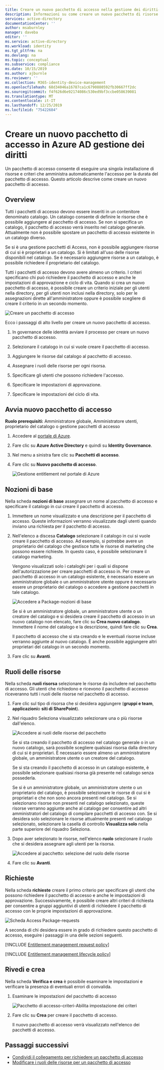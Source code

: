 ```yaml
---
title: Creare un nuovo pacchetto di accesso nella gestione dei diritti-Azure AD
description: Informazioni su come creare un nuovo pacchetto di risorse di accesso che si vuole condividere in Azure Active Directory gestione dei diritti.
services: active-directory
documentationCenter: ''
author: msaburnley
manager: daveba
editor: ''
ms.service: active-directory
ms.workload: identity
ms.tgt_pltfrm: na
ms.devlang: na
ms.topic: conceptual
ms.subservice: compliance
ms.date: 10/15/2019
ms.author: ajburnle
ms.reviewer: ''
ms.collection: M365-identity-device-management
ms.openlocfilehash: 68d34046a16787ca1c6790880592fb30667ff2dc
ms.sourcegitcommit: f4f626d6e92174086c530ed9bf3ccbe058639081
ms.translationtype: MT
ms.contentlocale: it-IT
ms.lasthandoff: 12/25/2019
ms.locfileid: "75422684"
---
```

# <a name="create-a-new-access-package-in-azure-ad-entitlement-management"></a>Creare un nuovo pacchetto di accesso in Azure AD gestione dei diritti

Un pacchetto di accesso consente di eseguire una singola installazione di risorse e criteri che amministra automaticamente l'accesso per la durata del pacchetto di accesso. Questo articolo descrive come creare un nuovo pacchetto di accesso.

## <a name="overview"></a>Overview

Tutti i pacchetti di accesso devono essere inseriti in un contenitore denominato catalogo. Un catalogo consente di definire le risorse che è possibile aggiungere al pacchetto di accesso. Se non si specifica un catalogo, il pacchetto di accesso verrà inserito nel catalogo generale. Attualmente non è possibile spostare un pacchetto di accesso esistente in un catalogo diverso.

Se si è una gestione pacchetti di Access, non è possibile aggiungere risorse di cui si è proprietari a un catalogo. Si è limitati all'uso delle risorse disponibili nel catalogo. Se è necessario aggiungere risorse a un catalogo, è possibile richiedere il proprietario del catalogo.

Tutti i pacchetti di accesso devono avere almeno un criterio. I criteri specificano chi può richiedere il pacchetto di accesso e anche le impostazioni di approvazione e ciclo di vita. Quando si crea un nuovo pacchetto di accesso, è possibile creare un criterio iniziale per gli utenti nella directory, per gli utenti non inclusi nella directory, solo per le assegnazioni dirette all'amministratore oppure è possibile scegliere di creare il criterio in un secondo momento.

![Creare un pacchetto di accesso](./media/entitlement-management-access-package-create/access-package-create.png)

Ecco i passaggi di alto livello per creare un nuovo pacchetto di accesso.

1. In governance delle identità avviare il processo per creare un nuovo pacchetto di accesso.

1. Selezionare il catalogo in cui si vuole creare il pacchetto di accesso.

1. Aggiungere le risorse dal catalogo al pacchetto di accesso.

1. Assegnare i ruoli delle risorse per ogni risorsa.

1. Specificare gli utenti che possono richiedere l'accesso.

1. Specificare le impostazioni di approvazione.

1. Specificare le impostazioni del ciclo di vita.

## <a name="start-new-access-package"></a>Avvia nuovo pacchetto di accesso

**Ruolo prerequisiti:** Amministratore globale, Amministratore utenti, proprietario del catalogo o gestione pacchetti di accesso

1. Accedere al [portale di Azure](https://portal.azure.com).

1. Fare clic su **Azure Active Directory** e quindi su **Identity Governance**.

1. Nel menu a sinistra fare clic su **Pacchetti di accesso**.

1. Fare clic su **Nuovo pacchetto di accesso**.
   
    ![Gestione entitlement nel portale di Azure](./media/entitlement-management-shared/access-packages-list.png)

## <a name="basics"></a>Nozioni di base

Nella scheda **nozioni di base** assegnare un nome al pacchetto di accesso e specificare il catalogo in cui creare il pacchetto di accesso.

1. Immettere un nome visualizzato e una descrizione per il pacchetto di accesso. Queste informazioni verranno visualizzate dagli utenti quando inviano una richiesta per il pacchetto di accesso.

1. Nell'elenco a discesa **Catalogo** selezionare il catalogo in cui si vuole creare il pacchetto di accesso. Ad esempio, si potrebbe avere un proprietario del catalogo che gestisce tutte le risorse di marketing che possono essere richieste. In questo caso, è possibile selezionare il catalogo marketing.

    Vengono visualizzati solo i cataloghi per i quali si dispone dell'autorizzazione per creare pacchetti di accesso in. Per creare un pacchetto di accesso in un catalogo esistente, è necessario essere un amministratore globale o un amministratore utente oppure è necessario essere un proprietario del catalogo o accedere a gestione pacchetti in tale catalogo.

    ![Accedere a Package-nozioni di base](./media/entitlement-management-access-package-create/basics.png)

    Se si è un amministratore globale, un amministratore utente o un creatore del catalogo e si desidera creare il pacchetto di accesso in un nuovo catalogo non elencato, fare clic su **Crea nuovo catalogo**. Immettere il nome del catalogo e la descrizione, quindi fare clic su **Crea**.

    Il pacchetto di accesso che si sta creando e le eventuali risorse incluse verranno aggiunte al nuovo catalogo. È anche possibile aggiungere altri proprietari del catalogo in un secondo momento.

1. Fare clic su **Avanti**.

## <a name="resource-roles"></a>Ruoli delle risorse

Nella scheda **ruoli risorsa** selezionare le risorse da includere nel pacchetto di accesso. Gli utenti che richiedono e ricevono il pacchetto di accesso riceveranno tutti i ruoli delle risorse nel pacchetto di accesso.

1. Fare clic sul tipo di risorsa che si desidera aggiungere (**gruppi e team**, **applicazioni**o **siti di SharePoint**).

1. Nel riquadro Seleziona visualizzato selezionare una o più risorse dall'elenco.

    ![Accedere ai ruoli delle risorse del pacchetto](./media/entitlement-management-access-package-create/resource-roles.png)

    Se si sta creando il pacchetto di accesso nel catalogo generale o in un nuovo catalogo, sarà possibile scegliere qualsiasi risorsa dalla directory di cui si è proprietari. È necessario essere almeno un amministratore globale, un amministratore utente o un creatore del catalogo.

    Se si sta creando il pacchetto di accesso in un catalogo esistente, è possibile selezionare qualsiasi risorsa già presente nel catalogo senza possederla.

    Se si è un amministratore globale, un amministratore utente o un proprietario del catalogo, è possibile selezionare le risorse di cui si è proprietari e che non sono ancora presenti nel catalogo. Se si selezionano risorse non presenti nel catalogo selezionato, queste risorse verranno aggiunte anche al catalogo per consentire ad altri amministratori del catalogo di compilare pacchetti di accesso con. Se si desidera solo selezionare le risorse attualmente presenti nel catalogo selezionato, selezionare la casella di controllo **Visualizza solo** nella parte superiore del riquadro Seleziona.

1. Dopo aver selezionato le risorse, nell'elenco **ruolo** selezionare il ruolo che si desidera assegnare agli utenti per la risorsa.

    ![Accedere al pacchetto: selezione del ruolo delle risorse](./media/entitlement-management-access-package-create/resource-roles-role.png)

1. Fare clic su **Avanti**.

## <a name="requests"></a>Richieste

Nella scheda **richieste** creare il primo criterio per specificare gli utenti che possono richiedere il pacchetto di accesso e anche le impostazioni di approvazione. Successivamente, è possibile creare altri criteri di richiesta per consentire a gruppi aggiuntivi di utenti di richiedere il pacchetto di accesso con le proprie impostazioni di approvazione.

![Scheda Access Package-requests](./media/entitlement-management-access-package-create/requests.png)

A seconda di chi desidera essere in grado di richiedere questo pacchetto di accesso, eseguire i passaggi in una delle sezioni seguenti.

[!INCLUDE [Entitlement management request policy](../../../includes/active-directory-entitlement-management-request-policy.md)]

[!INCLUDE [Entitlement management lifecycle policy](../../../includes/active-directory-entitlement-management-lifecycle-policy.md)]

## <a name="review--create"></a>Rivedi e crea

Nella scheda **Verifica e crea** è possibile esaminare le impostazioni e verificare la presenza di eventuali errori di convalida.

1. Esaminare le impostazioni del pacchetto di accesso

    ![Pacchetto di accesso-criteri-Abilita impostazione dei criteri](./media/entitlement-management-access-package-create/review-create.png)

1. Fare clic su **Crea** per creare il pacchetto di accesso.

    Il nuovo pacchetto di accesso verrà visualizzato nell'elenco dei pacchetti di accesso.

## <a name="next-steps"></a>Passaggi successivi

- [Condividi il collegamento per richiedere un pacchetto di accesso](entitlement-management-access-package-settings.md)
- [Modificare i ruoli delle risorse per un pacchetto di accesso](entitlement-management-access-package-resources.md)
